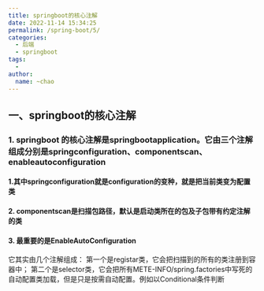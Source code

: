 ```yaml
---
title: springboot的核心注解
date: 2022-11-14 15:34:25
permalink: /spring-boot/5/
categories:
  - 后端
  - springboot
tags:
  - 
author: 
  name: ~chao
---
```

## 一、springboot的核心注解
### 1. springboot 的核心注解是springbootapplication。它由三个注解组成分别是springconfiguration、componentscan、enableautoconfiguration
#### 1.其中springconfiguration就是configuration的变种，就是把当前类变为配置类
#### 2. componentscan是扫描包路径，默认是启动类所在的包及子包带有约定注解的类
#### 3. 最重要的是EnableAutoConfiguration
  它其实由几个注解组成：
第一个是registar类，它会把扫描到的所有的类注册到容器中；
第二个是selector类，它会把所有METE-INFO/spring.factories中写死的自动配置类加载，但是只是按需自动配置。例如以Conditional条件判断

